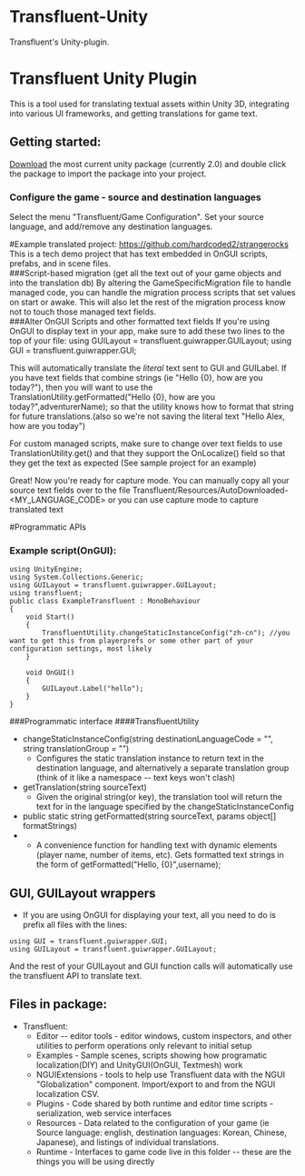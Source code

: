Transfluent-Unity
=================

Transfluent's Unity-plugin.


# Transfluent Unity Plugin
This is a tool used for translating textual assets within Unity 3D, integrating into various UI frameworks, and getting translations for game text.

## Getting started:
[Download](https://github.com/Transfluent/Transfluent-Unity/raw/master/Release/2.0/TransfluentEditor-2.0.unitypackage) the most current unity package (currently 2.0) and double click the package to import the package into your project.

### Configure the game - source and destination languages
Select the menu "Transfluent/Game Configuration".  Set your source language, and add/remove any destination languages.

#Example translated project: https://github.com/hardcoded2/strangerocks
This is a tech demo project that has text embedded in OnGUI scripts, prefabs, and in scene files.  
###Script-based migration (get all the text out of your game objects and into the translation db)
By altering the GameSpecificMigration file to handle managed code, you can handle the migration process scripts that set values on start or awake.  This will also let the rest of the migration process know not to touch those managed text fields.  
###Alter OnGUI Scripts and other formatted text fields
If you're using OnGUI to display text in your app, make sure to add these two lines to the top of your file:
using GUILayout = transfluent.guiwrapper.GUILayout; 
using GUI = transfluent.guiwrapper.GUI; 

This will automatically translate the *literal* text sent to GUI and GUILabel.  If you have text fields that combine strings (ie "Hello {0}, how are you today?"), then you will want to use the TranslationUtility.getFormatted("Hello {0}, how are you today?",adventurerName); so that the utility knows how to format that string for future translations.(also so we're not saving the literal text "Hello Alex, how are you today")

For custom managed scripts, make sure to change over text fields to use TranslationUtility.get() and that they support the OnLocalize() field so that they get the text as expected (See sample project for an example)

Great!  Now you're ready for capture mode.  You can manually copy all your source text fields over to the file Transfluent/Resources/AutoDownloaded-<MY_LANGUAGE_CODE> or you can use capture mode to capture translated text

#Programmatic APIs
### Example script(OnGUI):

~~~~~~~~
using UnityEngine;
using System.Collections.Generic;
using GUILayout = transfluent.guiwrapper.GUILayout; 
using transfluent;
public class ExampleTransfluent : MonoBehaviour
{
	void Start()
	{
		TransfluentUtility.changeStaticInstanceConfig("zh-cn"); //you want to get this from playerprefs or some other part of your configuration settings, most likely
	}

	void OnGUI()
	{
		GUILayout.Label("hello");
	}
}
~~~~~~~~

###Programmatic interface
####TransfluentUtility 
* changeStaticInstanceConfig(string destinationLanguageCode = "", string translationGroup = "")  
  * Configures the static translation instance to return text in the destination language, and alternatively a separate translation group (think of it like a namespace -- text keys won't clash)   
* getTranslation(string sourceText)
  * Given the original string(or key), the translation tool will return the text for in the language specified by the changeStaticInstanceConfig
* public static string getFormatted(string sourceText, params object[] formatStrings)
* *    A convenience function for handling text with dynamic elements (player name, number of items, etc). Gets formatted text strings in the form of getFormatted("Hello, {0}",username);

## GUI, GUILayout wrappers
* If you are using OnGUI for displaying your text, all you need to do is prefix all files with the lines:
~~~~~~~~
using GUI = transfluent.guiwrapper.GUI;
using GUILayout = transfluent.guiwrapper.GUILayout; 
~~~~~~~~
And the rest of your GUILayout and GUI function calls will automatically use the transfluent API to translate text.

## Files in package:
* Transfluent:
  * Editor -- editor tools - editor windows, custom inspectors, and other utilities to perform operations only relevant to initial setup
  * Examples - Sample scenes, scripts showing how programatic localization(DIY) and UnityGUI(OnGUI, Textmesh) work
  * NGUIExtensions - tools to help use Transfluent data with the NGUI "Globalization" component. Import/export to and from the NGUI localization CSV.
  * Plugins - Code shared by both runtime and editor time scripts - serialization, web service interfaces
  * Resources - Data related to the configuration of your game (ie Source language: english, destination languages: Korean, Chinese, Japanese), and listings of individual translations.
  * Runtime - Interfaces to game code live in this folder -- these are the things you will be using directly